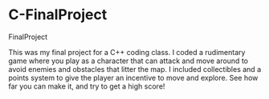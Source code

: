 # C-FinalProject
FinalProject

This was my final project for a C++ coding class. I coded a rudimentary game where you play as a character that can attack and move around 
to avoid enemies and obstacles that litter the map. I included collectibles and a points system to give the player an incentive to move
and explore. See how far you can make it, and try to get a high score!
